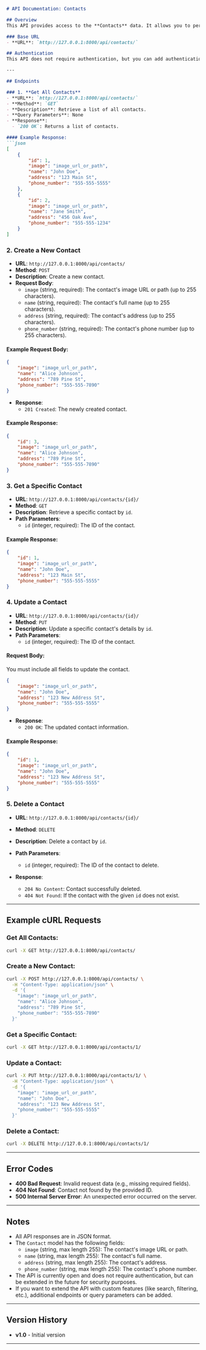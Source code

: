 
```markdown
# API Documentation: Contacts

## Overview
This API provides access to the **Contacts** data. It allows you to perform CRUD (Create, Read, Update, Delete) operations on contact records. The API is built using Django and Django Rest Framework (DRF).

### Base URL
- **URL**: `http://127.0.0.1:8000/api/contacts/`

## Authentication
This API does not require authentication, but you can add authentication mechanisms such as Token Authentication or OAuth2 in the future.

---

## Endpoints

### 1. **Get All Contacts**
- **URL**: `http://127.0.0.1:8000/api/contacts/`
- **Method**: `GET`
- **Description**: Retrieve a list of all contacts.
- **Query Parameters**: None
- **Response**:
  - `200 OK`: Returns a list of contacts.

#### Example Response:
```json
[
    {
        "id": 1,
        "image": "image_url_or_path",
        "name": "John Doe",
        "address": "123 Main St",
        "phone_number": "555-555-5555"
    },
    {
        "id": 2,
        "image": "image_url_or_path",
        "name": "Jane Smith",
        "address": "456 Oak Ave",
        "phone_number": "555-555-1234"
    }
]
```

### 2. **Create a New Contact**
- **URL**: `http://127.0.0.1:8000/api/contacts/`
- **Method**: `POST`
- **Description**: Create a new contact.
- **Request Body**: 
  - `image` (string, required): The contact's image URL or path (up to 255 characters).
  - `name` (string, required): The contact's full name (up to 255 characters).
  - `address` (string, required): The contact's address (up to 255 characters).
  - `phone_number` (string, required): The contact's phone number (up to 255 characters).

#### Example Request Body:
```json
{
    "image": "image_url_or_path",
    "name": "Alice Johnson",
    "address": "789 Pine St",
    "phone_number": "555-555-7890"
}
```

- **Response**:
  - `201 Created`: The newly created contact.
  
#### Example Response:
```json
{
    "id": 3,
    "image": "image_url_or_path",
    "name": "Alice Johnson",
    "address": "789 Pine St",
    "phone_number": "555-555-7890"
}
```

### 3. **Get a Specific Contact**
- **URL**: `http://127.0.0.1:8000/api/contacts/{id}/`
- **Method**: `GET`
- **Description**: Retrieve a specific contact by `id`.
- **Path Parameters**:
  - `id` (integer, required): The ID of the contact.
  
#### Example Response:
```json
{
    "id": 1,
    "image": "image_url_or_path",
    "name": "John Doe",
    "address": "123 Main St",
    "phone_number": "555-555-5555"
}
```

### 4. **Update a Contact**
- **URL**: `http://127.0.0.1:8000/api/contacts/{id}/`
- **Method**: `PUT`
- **Description**: Update a specific contact's details by `id`.
- **Path Parameters**:
  - `id` (integer, required): The ID of the contact.
  
#### Request Body:
You must include all fields to update the contact.

```json
{
    "image": "image_url_or_path",
    "name": "John Doe",
    "address": "123 New Address St",
    "phone_number": "555-555-5555"
}
```

- **Response**:
  - `200 OK`: The updated contact information.
  
#### Example Response:
```json
{
    "id": 1,
    "image": "image_url_or_path",
    "name": "John Doe",
    "address": "123 New Address St",
    "phone_number": "555-555-5555"
}
```

### 5. **Delete a Contact**
- **URL**: `http://127.0.0.1:8000/api/contacts/{id}/`
- **Method**: `DELETE`
- **Description**: Delete a contact by `id`.
- **Path Parameters**:
  - `id` (integer, required): The ID of the contact to delete.
  
- **Response**:
  - `204 No Content`: Contact successfully deleted.
  - `404 Not Found`: If the contact with the given `id` does not exist.

---

## Example cURL Requests

### Get All Contacts:
```bash
curl -X GET http://127.0.0.1:8000/api/contacts/
```

### Create a New Contact:
```bash
curl -X POST http://127.0.0.1:8000/api/contacts/ \
  -H "Content-Type: application/json" \
  -d '{
    "image": "image_url_or_path",
    "name": "Alice Johnson",
    "address": "789 Pine St",
    "phone_number": "555-555-7890"
  }'
```

### Get a Specific Contact:
```bash
curl -X GET http://127.0.0.1:8000/api/contacts/1/
```

### Update a Contact:
```bash
curl -X PUT http://127.0.0.1:8000/api/contacts/1/ \
  -H "Content-Type: application/json" \
  -d '{
    "image": "image_url_or_path",
    "name": "John Doe",
    "address": "123 New Address St",
    "phone_number": "555-555-5555"
  }'
```

### Delete a Contact:
```bash
curl -X DELETE http://127.0.0.1:8000/api/contacts/1/
```

---

## Error Codes
- **400 Bad Request**: Invalid request data (e.g., missing required fields).
- **404 Not Found**: Contact not found by the provided ID.
- **500 Internal Server Error**: An unexpected error occurred on the server.

---

## Notes
- All API responses are in JSON format.
- The `Contact` model has the following fields:
  - `image` (string, max length 255): The contact's image URL or path.
  - `name` (string, max length 255): The contact's full name.
  - `address` (string, max length 255): The contact's address.
  - `phone_number` (string, max length 255): The contact's phone number.
- The API is currently open and does not require authentication, but can be extended in the future for security purposes.
- If you want to extend the API with custom features (like search, filtering, etc.), additional endpoints or query parameters can be added.

---

## Version History
- **v1.0** - Initial version

---
